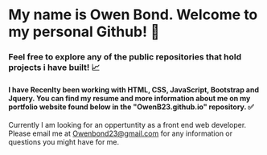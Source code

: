#  My name is Owen Bond. Welcome to my personal Github! 🎉

### Feel free to explore any of the public repositories that hold projects i have built! 📈

#### I have Recenlty been working with HTML, CSS, JavaScript, Bootstrap and Jquery. You can find my resume and more information about me on my portfolio website found below in the "OwenB23.github.io" repository. ✅

Currently I am looking for an oppertuntity as a front end web developer. Please email me at Owenbond23@gmail.com for any information or questions you might have for me.
